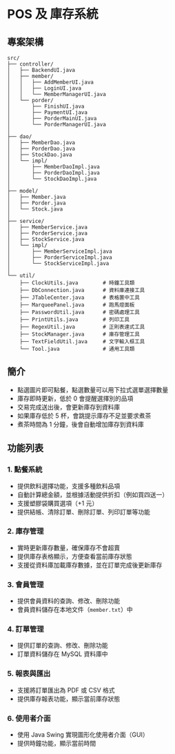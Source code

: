 # POS 及 庫存系統
## 專案架構
```
src/
├── controller/
│   ├── BackendUI.java
│   ├── member/
│   │   ├── AddMemberUI.java
│   │   ├── LoginUI.java
│   │   └── MemberManagerUI.java
│   └── porder/
│       ├── FinishUI.java
│       ├── PaymentUI.java
│       ├── PorderMainUI.java
│       └── PorderManagerUI.java
│
├── dao/
│   ├── MemberDao.java
│   ├── PorderDao.java
│   ├── StockDao.java
│   └── impl/
│       ├── MemberDaoImpl.java
│       ├── PorderDaoImpl.java
│       └── StockDaoImpl.java
│
├── model/
│   ├── Member.java
│   ├── Porder.java
│   └── Stock.java
│
├── service/
│   ├── MemberService.java
│   ├── PorderService.java
│   ├── StockService.java
│   └── impl/
│       ├── MemberServiceImpl.java
│       ├── PorderServiceImpl.java
│       └── StockServiceImpl.java
│
└── util/
    ├── ClockUtils.java        # 時鐘工具類
    ├── DbConnection.java      # 資料庫連接工具
    ├── JTableCenter.java      # 表格置中工具
    ├── MarqueePanel.java      # 跑馬燈面板
    ├── PasswordUtil.java      # 密碼處理工具
    ├── PrintUtils.java        # 列印工具
    ├── RegexUtil.java         # 正則表達式工具
    ├── StockManager.java      # 庫存管理工具
    ├── TextFieldUtil.java     # 文字輸入框工具
    └── Tool.java              # 通用工具類
```
## 簡介
- 點選圖片即可點餐，點選數量可以用下拉式選單選擇數量
- 庫存即時更新，低於 0 會提醒選擇別的品項
- 交易完成送出後，會更新庫存到資料庫
- 如果庫存低於 5 杯，會跳提示庫存不足並要求煮茶
- 煮茶時間為 1 分鐘，後會自動增加庫存到資料庫

## 功能列表

### 1. 點餐系統
- 提供飲料選擇功能，支援多種飲料品項
- 自動計算總金額，並根據活動提供折扣（例如買四送一）
- 支援塑膠袋購買選項（+1 元）
- 提供結帳、清除訂單、刪除訂單、列印訂單等功能

### 2. 庫存管理
- 實時更新庫存數量，確保庫存不會超賣
- 提供庫存表格顯示，方便查看當前庫存狀態
- 支援從資料庫加載庫存數據，並在訂單完成後更新庫存

### 3. 會員管理
- 提供會員資料的查詢、修改、刪除功能
- 會員資料儲存在本地文件（`member.txt`）中

### 4. 訂單管理
- 提供訂單的查詢、修改、刪除功能
- 訂單資料儲存在 MySQL 資料庫中

### 5. 報表與匯出
- 支援將訂單匯出為 PDF 或 CSV 格式
- 提供庫存報表功能，顯示當前庫存狀態

### 6. 使用者介面
- 使用 Java Swing 實現圖形化使用者介面（GUI）
- 提供時鐘功能，顯示當前時間
